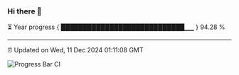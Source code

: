 ### Hi there 👋

⏳ Year progress { ████████████████████████████▁▁ } 94.28 %

---

⏰ Updated on Wed, 11 Dec 2024 01:11:08 GMT

![Progress Bar CI](https://github.com/liununu/liununu/workflows/Progress%20Bar%20CI/badge.svg)
